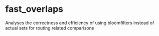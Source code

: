 # fast_overlaps
Analyses the correctness and efficiency of using bloomfilters instead of actual sets for routing related comparisons
